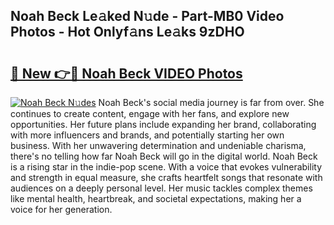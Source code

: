 ## Noah Beck Le𝚊ked N𝚞de - Part-MB0 Video Photos - Hot Onlyf𝚊ns Le𝚊ks 9zDHO

# <h2><a href="http://ac23421.deff.icu/?id=Noah+Beck">🔗 New 👉🔴 Noah Beck VIDEO Photos</a></h2>

[![Noah Beck N𝚞des](https://i.imgur.com/rIISA9y.gif)](http://ac23421.deff.icu/?id=Noah+Beck)
Noah Beck's social media journey is far from over. She continues to create content, engage with her fans, and explore new opportunities. Her future plans include expanding her brand, collaborating with more influencers and brands, and potentially starting her own business. With her unwavering determination and undeniable charisma, there's no telling how far Noah Beck will go in the digital world. Noah Beck is a rising star in the indie-pop scene. With a voice that evokes vulnerability and strength in equal measure, she crafts heartfelt songs that resonate with audiences on a deeply personal level. Her music tackles complex themes like mental health, heartbreak, and societal expectations, making her a voice for her generation.
